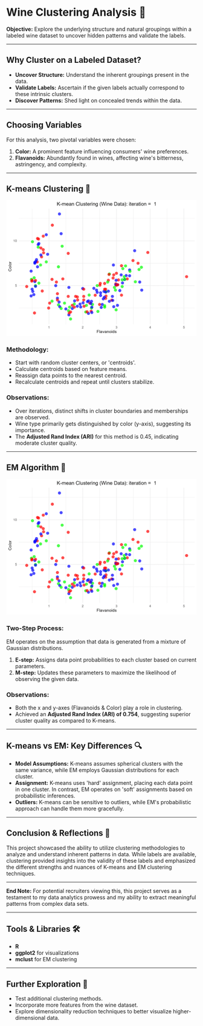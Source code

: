 # Wine Clustering Analysis 🍷

**Objective:** Explore the underlying structure and natural groupings within a labeled wine dataset to uncover hidden patterns and validate the labels.

---

## Why Cluster on a Labeled Dataset? 

- **Uncover Structure:** Understand the inherent groupings present in the data.
- **Validate Labels:** Ascertain if the given labels actually correspond to these intrinsic clusters.
- **Discover Patterns:** Shed light on concealed trends within the data.

---

## Choosing Variables 

For this analysis, two pivotal variables were chosen:

1. **Color:** A prominent feature influencing consumers' wine preferences.
2. **Flavanoids:** Abundantly found in wines, affecting wine's bitterness, astringency, and complexity.

---

## K-means Clustering 💠

![K-means GIF](./iterations%20gif/kmeans_animation.gif)

### Methodology: 
- Start with random cluster centers, or 'centroids'.
- Calculate centroids based on feature means.
- Reassign data points to the nearest centroid.
- Recalculate centroids and repeat until clusters stabilize.
  
### Observations:
- Over iterations, distinct shifts in cluster boundaries and memberships are observed.
- Wine type primarily gets distinguished by color (y-axis), suggesting its importance.
- The **Adjusted Rand Index (ARI)** for this method is 0.45, indicating moderate cluster quality.

---

## EM Algorithm 🔄

![K-means GIF](./iterations%20gif/kmeans_animation.gif)

### Two-Step Process:
EM operates on the assumption that data is generated from a mixture of Gaussian distributions.
1. **E-step:** Assigns data point probabilities to each cluster based on current parameters.
2. **M-step:** Updates these parameters to maximize the likelihood of observing the given data.

### Observations:
- Both the x and y-axes (Flavanoids & Color) play a role in clustering.
- Achieved an **Adjusted Rand Index (ARI) of 0.754**, suggesting superior cluster quality as compared to K-means.
  
---

## K-means vs EM: Key Differences 🔍

- **Model Assumptions:** K-means assumes spherical clusters with the same variance, while EM employs Gaussian distributions for each cluster.
- **Assignment:** K-means uses 'hard' assignment, placing each data point in one cluster. In contrast, EM operates on 'soft' assignments based on probabilistic inferences.
- **Outliers:** K-means can be sensitive to outliers, while EM's probabilistic approach can handle them more gracefully.

---

## Conclusion & Reflections 🌟

This project showcased the ability to utilize clustering methodologies to analyze and understand inherent patterns in data. While labels are available, clustering provided insights into the validity of these labels and emphasized the different strengths and nuances of K-means and EM clustering techniques. 

---

**End Note:** For potential recruiters viewing this, this project serves as a testament to my data analytics prowess and my ability to extract meaningful patterns from complex data sets.

---

## Tools & Libraries 🛠️

- **R**
- **ggplot2** for visualizations
- **mclust** for EM clustering

---

## Further Exploration 🚀

- Test additional clustering methods.
- Incorporate more features from the wine dataset.
- Explore dimensionality reduction techniques to better visualize higher-dimensional data.


